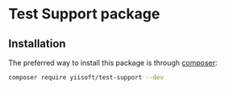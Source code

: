 # Test Support package

## Installation

The preferred way to install this package is through [composer](https://getcomposer.org/download/):

```bash
composer require yiisoft/test-support --dev
```
